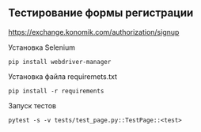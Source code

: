 ## Тестирование формы регистрации
https://exchange.konomik.com/authorization/signup

Установка Selenium 
```
pip install webdriver-manager
```
Установка файла requiremets.txt
````
pip install -r requirements
````
Запуск тестов
````
pytest -s -v tests/test_page.py::TestPage::<test>
````